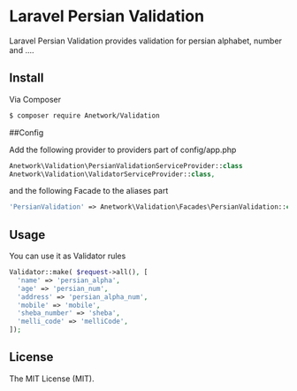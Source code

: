 # Laravel Persian Validation

Laravel Persian Validation provides validation for persian alphabet, number and ....

## Install

Via Composer

``` bash
$ composer require Anetwork/Validation
```

##Config

Add the following provider to providers part of config/app.php
``` php
Anetwork\Validation\PersianValidationServiceProvider::class
Anetwork\Validation\ValidatorServiceProvider::class,

```

and the following Facade to the aliases part
``` php
'PersianValidation' => Anetwork\Validation\Facades\PersianValidation::class
```

## Usage

You can use it as Validator rules

``` php
Validator::make( $request->all(), [
  'name' => 'persian_alpha',
  'age' => 'persian_num',
  'address' => 'persian_alpha_num',
  'mobile' => 'mobile',
  'sheba_number' => 'sheba',
  'melli_code' => 'melliCode',
]);
```

## License

The MIT License (MIT).
